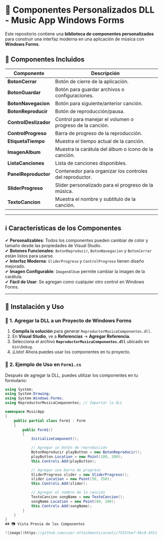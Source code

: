 # 🎵 Componentes Personalizados DLL - Music App Windows Forms  

Este repositorio contiene una **biblioteca de componentes personalizados** para construir una interfaz moderna en una aplicación de música con **Windows Forms**.  

## 📌 **Componentes Incluidos**  

| Componente             | Descripción |
|------------------------|-------------|
| **BotonCerrar**        | Botón de cierre de la aplicación. |
| **BotonGuardar**       | Botón para guardar archivos o configuraciones. |
| **BotonNavegacion**    | Botón para siguiente/anterior canción. |
| **BotonReproducir**    | Botón de reproducción/pausa. |
| **ControlDeslizador**  | Control para manejar el volumen o progreso de la canción. |
| **ControlProgreso**    | Barra de progreso de la reproducción. |
| **EtiquetaTiempo**     | Muestra el tiempo actual de la canción. |
| **ImagenAlbum**        | Muestra la carátula del álbum o icono de la canción. |
| **ListaCanciones**     | Lista de canciones disponibles. |
| **PanelReproductor**   | Contenedor para organizar los controles del reproductor. |
| **SliderProgreso**     | Slider personalizado para el progreso de la música. |
| **TextoCancion**       | Muestra el nombre y subtítulo de la canción. |

---

## ℹ **Características de los Componentes**  

✔ **Personalizables**: Todos los componentes pueden cambiar de color y tamaño desde las propiedades de Visual Studio.  
✔ **Botones Funcionales**: `BotonReproducir`, `BotonNavegacion` y `BotonCerrar` están listos para usarse.  
✔ **Interfaz Moderna**: `SliderProgreso` y `ControlProgreso` tienen diseño mejorado.  
✔ **Imagen Configurable**: `ImagenAlbum` permite cambiar la imagen de la carátula.  
✔ **Fácil de Usar**: Se agregan como cualquier otro control en Windows Forms.  

---

## 📂 **Instalación y Uso**  

### 🔹 **1. Agregar la DLL a un Proyecto de Windows Forms**  
1. **Compila la solución** para generar `ReproductorMusicaComponentes.dll`.  
2. En **Visual Studio**, ve a **Referencias** → **Agregar Referencia**.  
3. Selecciona el archivo **`ReproductorMusicaComponentes.dll`** ubicado en `bin\Debug`.  
4. ¡Listo! Ahora puedes usar los componentes en tu proyecto.  

### 🔹 **2. Ejemplo de Uso en `Form1.cs`**  
Después de agregar la DLL, puedes utilizar los componentes en tu formulario:

```csharp
using System;
using System.Drawing;
using System.Windows.Forms;
using ReproductorMusicaComponentes; // Importar la DLL

namespace MusicApp
{
    public partial class Form1 : Form
    {
        public Form1()
        {
            InitializeComponent();

            // Agregar un botón de reproducción
            BotonReproducir playButton = new BotonReproducir();
            playButton.Location = new Point(100, 200);
            this.Controls.Add(playButton);

            // Agregar una barra de progreso
            SliderProgreso slider = new SliderProgreso();
            slider.Location = new Point(50, 250);
            this.Controls.Add(slider);

            // Agregar el nombre de la canción
            TextoCancion songName = new TextoCancion();
            songName.Location = new Point(80, 100);
            this.Controls.Add(songName);
        }
    }
}
## 📷 Vista Previa de los Componentes  

![image](https://github.com/user-attachments/assets/75337eef-9bc8-4551-8010-e6a98d71908e)


